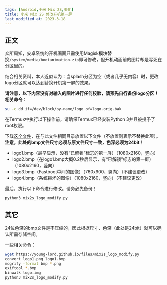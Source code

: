 ```yaml
---
tags: [Android,小米 Mix 2S,美化]
title: 小米 Mix 2S 修改开机第一屏
last_modified_at: 2023-3-18
---
```


## 正文

众所周知，安卓系统的开机画面只需使用Magisk模块替换`/system/media/bootanimation.zip`即可修改，但开机动画前的图片却是写死在分区里的。

结合相关资料，本人近似认为：当splash分区为空（或者几乎无内容）时，更改logo分区就可以达到替换开机第一屏的效果。

**请注意，以下内容没有对输入的图片进行任何校验，请预先自行备份logo分区！相关命令：**

```sh
su -c dd if=/dev/block/by-name/logo of=logo.orig.bak
```

在Termux中执行以下操作前，请确保Termux已经安装Python 3并且被授予了root权限。

下载[这个文件](/files/mix2s_logo_modify.py)，在与此文件相同目录放置以下文件（不放置则表示不替换此项）。**注意，此处的bmp文件尺寸必须与原文件尺寸一致，色深必须为24bit！**

- logo1.bmp（最早显示，没有“已解锁”标志的第一屏）（1080x2160，竖向）
- logo2.bmp（在logo1.bmp大概0.2秒后显示，有“已解锁”标志的第一屏）（1080x2160，竖向）
- logo3.bmp（Fastboot中间的图像）（760x900，竖向）（不建议更改）
- logo4.bmp（系统损坏的图像）（1080x2160，竖向）（不建议更改）

最后，执行以下命令进行修改。请务必先备份！

```sh
python3 mix2s_logo_modify.py
```

## 其它

24位色深的bmp文件是不压缩的，因此根据尺寸、色深（此处是24bit）就可以确认所需存储空间。

一些相关命令：

```sh
wget https://young-lord.github.io/files/mix2s_logo_modify.py
convert logo1.png logo1.bmp
mogrify -format bmp *.png
exiftool *.bmp
binwalk logo.img
python3 mix2s_logo_modify.py
```
